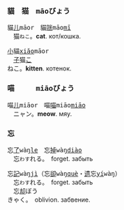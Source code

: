 ### <span lang=zh-tw>貓　猫　<samp>māo</samp></span><kbd>びょう</kbd>

貓[儿]()<samp>māor</samp>　貓[咪]()<samp>māo[mī]()</samp>   
　猫`ねこ`。**cat**.&nbsp;кот/кошка.   

[小]()貓<samp>[xiǎo]()māor</samp>   
　[子]()猫<kbd>[こ]()<br>ねこ</kbd>。**kitten**.&nbsp;котенок.

### <span lang=zh-tw>喵　　　<samp>miāo</samp></span><kbd>びょう</kbd>

喵[儿]()<samp>miāor</samp>　喵[喵]()<samp>miāo[miāo]()</samp>   
　ニャン。**meow**.&nbsp;мяу.   


### <span lang=zh-tw>忘</span>　
忘[了]()<samp>wàŋ[le]()</samp>　忘[掉]()<samp>wàŋ[diào]()</samp>   
　忘`わす`れる。　forget.&nbsp;забыть   

忘[記]()<samp>wàŋ[jì]()</samp>（忘[卻]()<samp>wàŋ[què]()</samp>・[遗]()忘<samp>[yí]()wàŋ</samp>）  
　忘`わす`れる。　forget.&nbsp;забыть  
　忘[却]()<kbd>ぼう<br>きゃく</kbd>。　oblivion.&nbsp;забвение.


 
